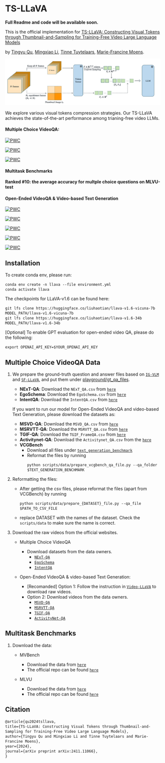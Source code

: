 # TS-LLaVA

**Full Readme and code will be available soon.**

This is the official implementation for [TS-LLaVA: Constructing Visual Tokens through Thumbnail-and-Sampling for Training-Free Video Large Language Models](https://arxiv.org/abs/2411.11066)

by [Tingyu Qu](https://tingyu215.github.io), [Mingxiao Li](https://mingxiao-li.github.io), [Tinne Tuytelaars](https://www.esat.kuleuven.be/psi/TT), [Marie-Francine Moens](https://people.cs.kuleuven.be/~sien.moens/).


![](figures/method.png)


We explore various visual tokens compression strategies. Our TS-LLaVA achieves the state-of-the-art performance among trianing-free video LLMs.


#### Multiple Choice VideoQA:
[![PWC](https://img.shields.io/endpoint.svg?url=https://paperswithcode.com/badge/ts-llava-constructing-visual-tokens-through/zero-shot-video-question-answer-on-intentqa)](https://paperswithcode.com/sota/zero-shot-video-question-answer-on-intentqa?p=ts-llava-constructing-visual-tokens-through)

[![PWC](https://img.shields.io/endpoint.svg?url=https://paperswithcode.com/badge/ts-llava-constructing-visual-tokens-through/zero-shot-video-question-answer-on-next-qa)](https://paperswithcode.com/sota/zero-shot-video-question-answer-on-next-qa?p=ts-llava-constructing-visual-tokens-through)

[![PWC](https://img.shields.io/endpoint.svg?url=https://paperswithcode.com/badge/ts-llava-constructing-visual-tokens-through/zero-shot-video-question-answer-on-egoschema)](https://paperswithcode.com/sota/zero-shot-video-question-answer-on-egoschema?p=ts-llava-constructing-visual-tokens-through)


#### Multitask Benchmarks

**Ranked #10: the average accuracy for multple choice questions on MLVU-test**




#### Open-Ended VideoQA & Video-based Text Generation

[![PWC](https://img.shields.io/endpoint.svg?url=https://paperswithcode.com/badge/ts-llava-constructing-visual-tokens-through/zeroshot-video-question-answer-on-tgif-qa)](https://paperswithcode.com/sota/zeroshot-video-question-answer-on-tgif-qa?p=ts-llava-constructing-visual-tokens-through)


[![PWC](https://img.shields.io/endpoint.svg?url=https://paperswithcode.com/badge/ts-llava-constructing-visual-tokens-through/zeroshot-video-question-answer-on-activitynet)](https://paperswithcode.com/sota/zeroshot-video-question-answer-on-activitynet?p=ts-llava-constructing-visual-tokens-through)

[![PWC](https://img.shields.io/endpoint.svg?url=https://paperswithcode.com/badge/ts-llava-constructing-visual-tokens-through/zeroshot-video-question-answer-on-msrvtt-qa)](https://paperswithcode.com/sota/zeroshot-video-question-answer-on-msrvtt-qa?p=ts-llava-constructing-visual-tokens-through)

[![PWC](https://img.shields.io/endpoint.svg?url=https://paperswithcode.com/badge/ts-llava-constructing-visual-tokens-through/zeroshot-video-question-answer-on-msvd-qa)](https://paperswithcode.com/sota/zeroshot-video-question-answer-on-msvd-qa?p=ts-llava-constructing-visual-tokens-through)


[![PWC](https://img.shields.io/endpoint.svg?url=https://paperswithcode.com/badge/ts-llava-constructing-visual-tokens-through/video-based-generative-performance)](https://paperswithcode.com/sota/video-based-generative-performance?p=ts-llava-constructing-visual-tokens-through)




## Installation

To create conda env, please run:

    conda env create -n llava --file environment.yml
    conda activate llava

The checkpoints for LLaVA-v1.6 can be found here:
    
    git lfs clone https://huggingface.co/liuhaotian/llava-v1.6-vicuna-7b MODEL_PATH/llava-v1.6-vicuna-7b
    git lfs clone https://huggingface.co/liuhaotian/llava-v1.6-34b MODEL_PATH/llava-v1.6-34b

\[Optional] To enable GPT evaluation for open-ended video QA, please do the following:

    export OPENAI_API_KEY=$YOUR_OPENAI_API_KEY

## Multiple Choice VideoQA Data


1. We prepare the ground-truth question and answer files based on [`IG-VLM`](https://github.com/imagegridworth/IG-VLM/tree/main) and [`SF-LLaVA`](https://github.com/apple/ml-slowfast-llava/tree/main), and put them under [playground/gt_qa_files](playground/gt_qa_files).

    - **NExT-QA**:  Download the `NExT_QA.csv` from [`here`](https://github.com/imagegridworth/IG-VLM/blob/main/data/multiple_choice_qa/NExT_QA.csv)
    - **EgoSchema**: Download the `EgoSchema.csv` from [`here`](https://github.com/imagegridworth/IG-VLM/blob/main/data/multiple_choice_qa/EgoSchema.csv)
    - **IntentQA**: Download the `IntentQA.csv` from [`here`](https://github.com/imagegridworth/IG-VLM/blob/main/data/multiple_choice_qa/IntentQA.csv)
    
    If you want to run our model for Open-Ended VideoQA and video-based Text Generation, please download the datasets as:
    - **MSVD-QA**: Download the `MSVD_QA.csv` from [`here`](https://github.com/imagegridworth/IG-VLM/blob/main/data/open_ended_qa/MSVD_QA.csv)
    - **MSRVTT-QA**: Download the `MSRVTT_QA.csv` from [`here`](https://github.com/imagegridworth/IG-VLM/blob/main/data/open_ended_qa/MSRVTT_QA.csv)
    - **TGIF-QA**: Download the `TGIF_FrameQA.csv` from [`here`](https://github.com/imagegridworth/IG-VLM/blob/main/data/open_ended_qa/TGIF_FrameQA.csv)
    - **Activitynet-QA**: Download the `Activitynet_QA.csv` from the [`here`](https://github.com/imagegridworth/IG-VLM/blob/main/data/open_ended_qa/ActivityNet_QA.csv)
    - **VCGBench**
        - Download all files under [`text_generation_benchmark`](https://github.com/imagegridworth/IG-VLM/blob/main/data/text_generation_benchmark)
        - Reformat the files by running
            ```
            python scripts/data/prepare_vcgbench_qa_file.py --qa_folder $TEXT_GENERATION_BENCHMARK
            ```
2. Reformatting the files:
    - After getting the csv files, please reformat the files (apart from VCGBench) by running
        ```
        python scripts/data/prepare_{DATASET}_file.py --qa_file $PATH_TO_CSV_FILE
        ```
    - replace DATASET with the names of the dataset. Check the ``scripts/data`` to make sure the name is correct.

3. Download the raw videos from the official websites.

    - Multiple Choice VideoQA

        - Download datasets from the data owners.
            - [`NExT-QA`](https://github.com/doc-doc/NExT-QA)
            - [`EgoSchema`](https://egoschema.github.io)
            - [`IntentQA`](https://github.com/JoseponLee/IntentQA)

    - Open-Ended VideoQA & video-based Text Generation:

        - [Recomanded] Option 1: Follow the instruction in [`Video-LLaVA`](https://github.com/PKU-YuanGroup/Video-LLaVA/blob/main/TRAIN_AND_VALIDATE.md) to download raw videos.
        - Option 2: Download videos from the data owners.
            - [`MSVD-QA`](https://github.com/xudejing/video-question-answering?tab=readme-ov-file)
            - [`MSRVTT-QA`](https://github.com/xudejing/video-question-answering?tab=readme-ov-file)
            - [`TGIF-QA`](https://github.com/YunseokJANG/tgif-qa?tab=readme-ov-file)
            - [`ActivityNet-QA`](https://github.com/MILVLG/activitynet-qa)



## Multitask Benchmarks

1. Download the data:
    - MVBench
        - Download the data from [`here`](https://huggingface.co/datasets/OpenGVLab/MVBench)
        - The official repo can be found [`here`](https://github.com/OpenGVLab/Ask-Anything)

    - MLVU
        - Download the data from [`here`](https://huggingface.co/datasets/MLVU/MVLU)
        - The official repo can be found [`here`](https://github.com/JUNJIE99/MLVU)


## Citation

    @article{qu2024tsllava,
    title={TS-LLaVA: Constructing Visual Tokens through Thumbnail-and-Sampling for Training-Free Video Large Language Models}, 
    author={Tingyu Qu and Mingxiao Li and Tinne Tuytelaars and Marie-Francine Moens},
    year={2024},
    journal={arXiv preprint arXiv:2411.11066},
    }